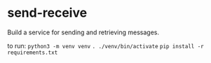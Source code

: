 # send-receive
Build a service for sending and retrieving messages.

to run:
`python3 -m venv venv`
`. ./venv/bin/activate`
`pip install -r requirements.txt`

